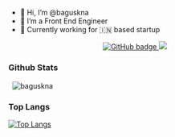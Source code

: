 - 👋 Hi, I’m @baguskna
- 👀 I’m a Front End Engineer
- 🍇 Currently working for 🇮🇳 based startup

<p align="center">
  <a href="https://github.com/baguskna?tab=followers">
    <img src="https://img.shields.io/github/followers/baguskna?label=Followers&logo=GitHub&style=for-the-badge" alt="GitHub badge" />
  </a>
  <a href="http://twitter.com/baguskna">
    <img src="https://img.shields.io/twitter/follow/baguskna?label=Twitter&logo=twitter&style=for-the-badge" />
  </a>
</p>

### Github Stats
<p>&nbsp;
    <img align="center" src="https://github-readme-stats.vercel.app/api?username=baguskna&show_icons=true" alt="baguskna" />
</p>

### Top Langs
[![Top Langs](https://github-readme-stats.vercel.app/api/top-langs/?username=baguskna&langs_count=10&layout=compact)](https://github.com/baguskna/baguskna)
<!---
baguskna/baguskna is a ✨ special ✨ repository because its `README.md` (this file) appears on your GitHub profile.
You can click the Preview link to take a look at your changes.
--->
